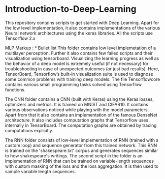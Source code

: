 # Introduction-to-Deep-Learning
This repository contains scripts to get started with Deep Learning. Apart for the low level implementation, it also contains implementations of the various Neural network architectures using the keras libraries. All the scripts use Tensorflow 2.x

MLP
 Markup : * Bullet list
This folder contains low level implemetation of a multilayer perceptron. 
Further it also contains few failed scripts and their visualization using tensorboard. Visualizing the learning progress as well as the behavior of a deep model is extremely useful (if not necessary) for troubleshooting in case of unexpected outcomes (or just bad results). Here, TensorBoard, Tensorflow’s built-in visualization suite is used to diagnose some common problems with training deep models. 
The file Tensorflowcore contains various small programming tasks solved using Tensorflow functions.

The CNN folder contains a CNN (built with Keras) using the Keras losses, optimizers and metrics. It is trained on MNIST and CIFAR10. It contains various observations noticed while playing with the model parameters. Apart from that it also contains an implementation of the famous DenseNet architecture. It also includes computation graphs that Tensorflow uses internally in TensorBoard. The computation graphs are obtained by tracing computations explicitly. 

The RNN folder consists of low-level implementation of RNN (trained with a custom loop) and sequence generator from this trained network. This RNN is trained on the 'shakespeare.txt' corpus and generates sequences similar to how shakespeare's writings. The second script in the folder is an implementation of RNN that can be trained on variable-length sequences with custom masking of the loss and the loss aggregation. It is then used to sample variable length sequences. 



